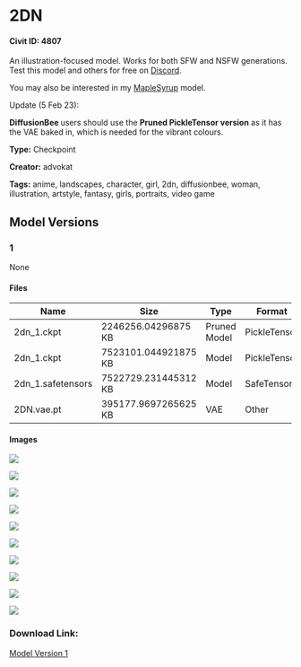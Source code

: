 # 2DN

#### Civit ID: 4807

<p>An illustration-focused model. Works for both SFW and NSFW generations. Test this model and others for free on <a target="_blank" rel="ugc" href="https://discord.gg/3t2CAF9DRj">Discord</a>.</p><p>You may also be interested in my <a rel="ugc" href="https://civitai.com/models/6550/maplesyrup">MapleSyrup</a> model.</p><p>Update (5 Feb 23):</p><p><strong>DiffusionBee </strong>users should use the <strong>Pruned PickleTensor version</strong> as it has the VAE baked in, which is needed for the vibrant colours.</p>

**Type:** Checkpoint

**Creator:** advokat

**Tags:** anime, landscapes, character, girl, 2dn, diffusionbee, woman, illustration, artstyle, fantasy, girls, portraits, video game

## Model Versions

### 1

None

#### Files

| Name | Size | Type | Format | Download Url | AutoV1 | AutoV2 | SHA256 | CRC32 | BLAKE3 |
| --- | --- | --- | --- | --- | --- | --- | --- | --- | --- |
| 2dn_1.ckpt | 2246256.04296875 KB | Pruned Model | PickleTensor | https://civitai.com/api/download/models/5513?type=Pruned%20Model&format=PickleTensor&size=pruned&fp=fp16 | F627096D | 19B509D939 | 19B509D939A6ACB0E422B8F670F026DE9A922FE0003D3AD47C20B8A2E5132953 | BB08A294 | 4A013D5A082F72FEA922895E7756E70661E65B0D77BBB292CA875E1318EAD67B |
| 2dn_1.ckpt | 7523101.044921875 KB | Model | PickleTensor | https://civitai.com/api/download/models/5513?type=Model&format=PickleTensor&size=full&fp=fp16 | B51D1173 | A5FF5A9809 | A5FF5A9809D93D2B3D71643306427D4452D3E648BF43F6D15B93D087A1E9BB04 | 6DE8EC31 | CF163211FCF220A6D972F788B5601531AB053458EDB88F9DDDC51CFBFD096F2C |
| 2dn_1.safetensors | 7522729.231445312 KB | Model | SafeTensor | https://civitai.com/api/download/models/5513 | 8C13AA52 | 83569A04F4 | 83569A04F47884364C37AFC6A86C095900093B3E2F2A77B613DFE0D1AD65BDC2 | 82A79BE1 | 0AD1ECFAD587F5CDB9B56C6FF0D9D79621F5FE75B1D55CE7EAB8B90E810DB09C |
| 2DN.vae.pt | 395177.9697265625 KB | VAE | Other | https://civitai.com/api/download/models/5513?type=VAE&format=Other | 9F45927E | DF3C506E51 | DF3C506E51B7EE1D7B5A6A2BB7142D47D488743C96AA778AFB0F53A2CDC2D38D | CDC8E084 | 1C1C17EC74EB5758F1F85BADDA885C2A2B07B9F0A81B6420AC3ABF2BB06FD2C1 |

#### Images

<p><img src="https://image.civitai.com/xG1nkqKTMzGDvpLrqFT7WA/31e9ba30-8649-49e5-b151-b8d7b3568c00/width=450/43943.jpeg" /></p>

<p><img src="https://image.civitai.com/xG1nkqKTMzGDvpLrqFT7WA/3b92656b-fd8f-4e7d-c806-17b0cf6adb00/width=450/43951.jpeg" /></p>

<p><img src="https://image.civitai.com/xG1nkqKTMzGDvpLrqFT7WA/fc4e59cf-a2e0-48a9-4571-9f198b37a500/width=450/43952.jpeg" /></p>

<p><img src="https://image.civitai.com/xG1nkqKTMzGDvpLrqFT7WA/f6baee38-0a35-43db-85ec-7ac337a7fd00/width=450/43950.jpeg" /></p>

<p><img src="https://image.civitai.com/xG1nkqKTMzGDvpLrqFT7WA/b61012c7-abc1-4a5d-e761-ab5994041800/width=450/43949.jpeg" /></p>

<p><img src="https://image.civitai.com/xG1nkqKTMzGDvpLrqFT7WA/8517c82f-2465-4e1d-5240-993f0440e900/width=450/43948.jpeg" /></p>

<p><img src="https://image.civitai.com/xG1nkqKTMzGDvpLrqFT7WA/d12740a7-f903-46b2-95c0-24c4ba520900/width=450/43947.jpeg" /></p>

<p><img src="https://image.civitai.com/xG1nkqKTMzGDvpLrqFT7WA/b5ec26c6-4ea2-422f-2ffa-43ac35737800/width=450/43946.jpeg" /></p>

<p><img src="https://image.civitai.com/xG1nkqKTMzGDvpLrqFT7WA/c0936acf-56a3-443f-ad92-26b4ef641900/width=450/43945.jpeg" /></p>

<p><img src="https://image.civitai.com/xG1nkqKTMzGDvpLrqFT7WA/78363b3d-3e99-4df9-c658-f38e0a13a700/width=450/43944.jpeg" /></p>

### Download Link:

[Model Version 1](https://civitai.com/api/download/models/5513)

